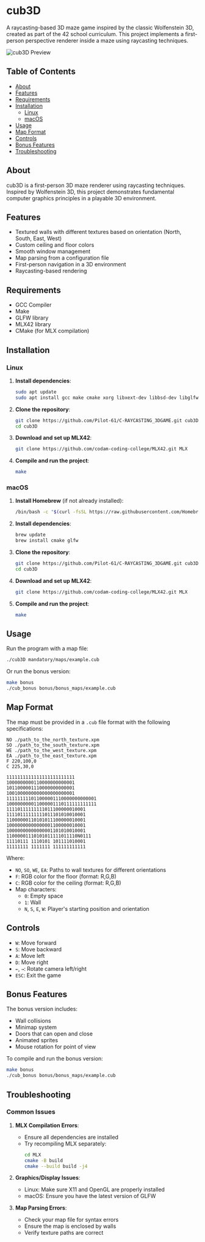 # cub3D

A raycasting-based 3D maze game inspired by the classic Wolfenstein 3D, created as part of the 42 school curriculum. This project implements a first-person perspective renderer inside a maze using raycasting techniques.

![cub3D Preview](https://via.placeholder.com/800x400?text=cub3D+Preview)

## Table of Contents
- [About](#about)
- [Features](#features)
- [Requirements](#requirements)
- [Installation](#installation)
  - [Linux](#linux)
  - [macOS](#macos)
- [Usage](#usage)
- [Map Format](#map-format)
- [Controls](#controls)
- [Bonus Features](#bonus-features)
- [Troubleshooting](#troubleshooting)

## About

cub3D is a first-person 3D maze renderer using raycasting techniques. Inspired by Wolfenstein 3D, this project demonstrates fundamental computer graphics principles in a playable 3D environment.

## Features

- Textured walls with different textures based on orientation (North, South, East, West)
- Custom ceiling and floor colors
- Smooth window management
- Map parsing from a configuration file
- First-person navigation in a 3D environment
- Raycasting-based rendering

## Requirements

- GCC Compiler
- Make
- GLFW library
- MLX42 library
- CMake (for MLX compilation)

## Installation

### Linux

1. **Install dependencies**:
   ```bash
   sudo apt update
   sudo apt install gcc make cmake xorg libxext-dev libbsd-dev libglfw3 libglfw3-dev
   ```

2. **Clone the repository**:
   ```bash
   git clone https://github.com/Pilot-61/C-RAYCASTING_3DGAME.git cub3D
   cd cub3D
   ```

3. **Download and set up MLX42**:
   ```bash
   git clone https://github.com/codam-coding-college/MLX42.git MLX
   ```

4. **Compile and run the project**:
   ```bash
   make
   ```

### macOS

1. **Install Homebrew** (if not already installed):
   ```bash
   /bin/bash -c "$(curl -fsSL https://raw.githubusercontent.com/Homebrew/install/HEAD/install.sh)"
   ```

2. **Install dependencies**:
   ```bash
   brew update
   brew install cmake glfw
   ```

3. **Clone the repository**:
   ```bash
   git clone https://github.com/Pilot-61/C-RAYCASTING_3DGAME.git cub3D
   cd cub3D
   ```

4. **Download and set up MLX42**:
   ```bash
   git clone https://github.com/codam-coding-college/MLX42.git MLX
   ```

5. **Compile and run the project**:
   ```bash
   make
   ```

## Usage

Run the program with a map file:

```bash
./cub3D mandatory/maps/example.cub
```

Or run the bonus version:

```bash
make bonus
./cub_bonus bonus/bonus_maps/example.cub
```

## Map Format

The map must be provided in a `.cub` file format with the following specifications:

```
NO ./path_to_the_north_texture.xpm
SO ./path_to_the_south_texture.xpm
WE ./path_to_the_west_texture.xpm
EA ./path_to_the_east_texture.xpm
F 220,100,0
C 225,30,0

1111111111111111111111111
1000000000110000000000001
1011000001110000000000001
1001000000000000000000001
111111111011000001110000000000001
100000000011000001110111111111111
11110111111111011100000010001
11110111111111011101010010001
11000000110101011100000010001
10000000000000001100000010001
10000000000000001101010010001
11000001110101011111011110N0111
11110111 1110101 101111010001
11111111 1111111 111111111111
```

Where:
- `NO`, `SO`, `WE`, `EA`: Paths to wall textures for different orientations
- `F`: RGB color for the floor (format: R,G,B)
- `C`: RGB color for the ceiling (format: R,G,B)
- Map characters:
  - `0`: Empty space
  - `1`: Wall
  - `N`, `S`, `E`, `W`: Player's starting position and orientation

## Controls

- `W`: Move forward
- `S`: Move backward
- `A`: Move left
- `D`: Move right
- `←`, `→`: Rotate camera left/right
- `ESC`: Exit the game

## Bonus Features

The bonus version includes:
- Wall collisions
- Minimap system
- Doors that can open and close
- Animated sprites
- Mouse rotation for point of view

To compile and run the bonus version:
```bash
make bonus
./cub_bonus bonus/bonus_maps/example.cub
```

## Troubleshooting

### Common Issues

1. **MLX Compilation Errors**:
   - Ensure all dependencies are installed
   - Try recompiling MLX separately:
     ```bash
     cd MLX
     cmake -B build
     cmake --build build -j4
     ```

2. **Graphics/Display Issues**:
   - Linux: Make sure X11 and OpenGL are properly installed
   - macOS: Ensure you have the latest version of GLFW

3. **Map Parsing Errors**:
   - Check your map file for syntax errors
   - Ensure the map is enclosed by walls
   - Verify texture paths are correct
